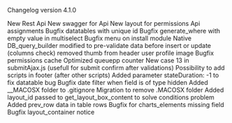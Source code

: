 Changelog version 4.1.0
 
New Rest Api
New swagger for Api
New layout for permissions Api assignments
Bugfix datatables with unique id
Bugfix generate_where with empty value in multiselect
Bugfix menu on install module
Native DB_query_builder modified to pre-validate data before insert or update (columns check)
removed thumb from header user profile image
Bugfix permissions cache
Optimized queuepp counter
New case 13 in submitAjax.js (usefull for submit confirm after validations)
Possibility to add scripts in footer (after other scripts)
Added parameter stateDuration: -1 to fix datatable bug
Bugfix date filter when field is of type hidden
Added __MACOSX folder to .gitignore
Migration to remove .MACOSX folder
Added layout_id passed to get_layout_box_content to solve conditions problem
Added prev_row data in table rows
Bugfix for charts_elements missing field
Bugfix layout_container notice
